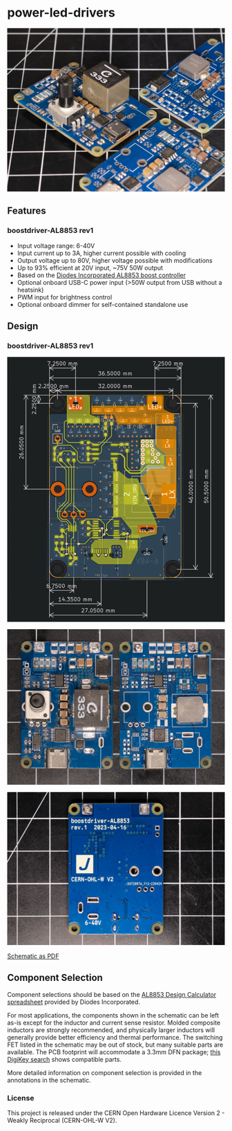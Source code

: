 # power-led-drivers

![](images/main.jpg)

## Features

### boostdriver-AL8853 rev1

* Input voltage range: 6-40V
* Input current up to 3A, higher current possible with cooling
* Output voltage up to 80V, higher voltage possible with modifications
* Up to 93% efficient at 20V input, ~75V 50W output
* Based on the [Diodes Incorporated AL8853 boost controller](https://www.diodes.com/assets/Datasheets/AL8853.pdf)
* Optional onboard USB-C power input (>50W output from USB without a heatsink)
* PWM input for brightness control
* Optional onboard dimmer for self-contained standalone use

## Design

### boostdriver-AL8853 rev1

![](images/pcb%20overview.png)

![](images/pcb%20top.jpg)

![](images/pcb%20bottom.jpg)

[Schematic as PDF](pcb/schematic%20rev1%2020230619-01.pdf)

## Component Selection

Component selections should be based on the <a href="https://www.diodes.com/assets/Calculators/AL8853-Calculator.xlsx">AL8853 Design Calculator spreadsheet</a> provided by Diodes Incorporated.

For most applications, the components shown in the schematic can be left as-is except for the inductor and current sense resistor. Molded composite inductors are strongly recommended, and physically larger inductors will generally provide better efficiency and thermal performance. The switching FET listed in the schematic may be out of stock, but many suitable parts are available. The PCB footprint will accommodate a 3.3mm DFN package; [this DigiKey search](https://www.digikey.com/en/products/filter/transistors-fets-mosfets-single/278?s=N4IgjCBcoGwJxVAYygMwIYBsDOBTANCAPZQDaIALAAxwDMdIh1cFtVIAuoQA4AuUIAMq8ATgEsAdgHMQAX0IwqMRCBSQMOAsTIhaAdgAccY5x79IQ0ZJnzwAJjgRoqtFjyESkchTp2ArMqEDvQsjCAO1GB%2BYRFUYIHhLHG0MSxgeilBaQZ6qRRgDFkUFAYQRSV2eXp%2BZYkU1Zl1pblFpQitdrUReo55cDAtdXAZqX5Ufo0Ufn4UDqO0FAkOE-rzPvM5YbS0BtQUWzvUBmFTPXaN27tg7IQLYG1bAROVtzD1doNTcGMXBjB2ii2fwBtRKBnOtR2-3%2BJ0uoVuwJgv2G5xO4No-iBLD8xwRLD0N10RneWMW7SJLG%2BWL8H2pbGpczxzzpk3SH2iTAKxVZLHqJy5JROnX6uS4ID4AmE4mkciCSmOzjUGnc2i84CoVAABAA1Uzi8wgACqEjEvAA8qgALK4dDYACuIlwspAAFoEIqoKI7VpPOQIBxbC7Kh7IF6fTpogHZLIgA) shows compatible parts.

More detailed information on component selection is provided in the annotations in the schematic.

### License
This project is released under the CERN Open Hardware Licence Version 2 - Weakly Reciprocal (CERN-OHL-W V2).
